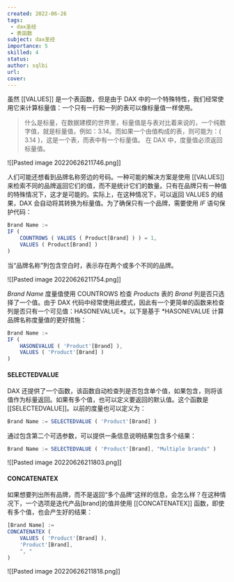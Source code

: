 ```yaml
---
created: 2022-06-26
tags:
 - dax圣经
 - 表函数
subject: dax圣经
importance: 5
skilled: 4
status: 
author: sqlbi
url: 
cover: 
---
```


虽然 [[VALUES]] 是一个表函数，但是由于 DAX 中的一个特殊特性，我们经常使用它来计算标量值：一个只有一行和一列的表可以像标量值一样使用。

> 什么是标量，在数据建模的世界里，标量值是与表对比着来说的，一个纯数字值，就是标量值，例如：3.14。而如果一个由值构成的表，则可能为：{ 3.14 }，这是一个表，而表中有一个标量值。 在 DAX 中，度量值必须返回标量值。

![[Pasted image 20220626211746.png]]

人们可能还想看到品牌名称旁边的号码。一种可能的解决方案是使用 [[VALUES]] 来检索不同的品牌返回它们的值，而不是统计它们的数量。只有在品牌只有一种值的特殊情况下，这才是可能的。实际上，在这种情况下，可以返回 VALUES 的结果，DAX 会自动将其转换为标量值。为了确保只有一个品牌，需要使用 _IF_ 语句保护代码：

```js
Brand Name := 
IF ( 
    COUNTROWS ( VALUES ( Product[Brand] ) ) = 1, 
    VALUES ( Product[Brand] ) 
)
```

当“品牌名称”列包含空白时，表示存在两个或多个不同的品牌。

![[Pasted image 20220626211754.png]]

_Brand Name_ 度量值使用 COUNTROWS 检查 _Products_ 表的 _Brand_ 列是否只选择了一个值。由于 DAX 代码中经常使用此模式，因此有一个更简单的函数来检查列是否只有一个可见值：HASONEVALUE*。以下是基于 *HASONEVALUE 计算品牌名称度量值的更好措施：

```js
Brand Name := 
IF ( 
    HASONEVALUE ( 'Product'[Brand] ), 
    VALUES ( 'Product'[Brand] ) 
)
```

#### SELECTEDVALUE

DAX 还提供了一个函数，该函数自动检查列是否包含单个值，如果包含，则将该值作为标量返回。如果有多个值，也可以定义要返回的默认值。这个函数是 [[SELECTEDVALUE]]。以前的度量也可以定义为：

```js
Brand Name := SELECTEDVALUE ( 'Product'[Brand] )
```

通过包含第二个可选参数，可以提供一条信息说明结果包含多个结果：

```js
Brand Name := SELECTEDVALUE ( 'Product'[Brand], "Multiple brands" )
```

![[Pasted image 20220626211803.png]]

#### CONCATENATEX

如果想要列出所有品牌，而不是返回“多个品牌”这样的信息，会怎么样？在这种情况下，一个选项是迭代产品[brand]的值并使用 [[CONCATENATEX]] 函数，即使有多个值，也会产生好的结果：

```js
[Brand Name] := 
CONCATENATEX ( 
    VALUES ( 'Product'[Brand] ), 
    'Product'[Brand], 
    ", " 
)
```

![[Pasted image 20220626211818.png]]